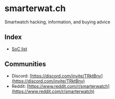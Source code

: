 # smarterwat.ch

Smartwatch hacking, information, and buying advice

## Index
- [SoC list](soc-list)

## Communities
- Discord: [https://discord.com/invite/TRktBnv](https://discord.com/invite/TRktBnv)
- Reddit: [https://www.reddit.com/r/smarterwatch](https://www.reddit.com/r/smarterwatch)
